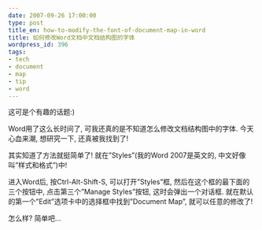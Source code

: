 ```yaml
---
date: 2007-09-26 17:00:00
type: post
title_en: how-to-modify-the-font-of-document-map-in-word
title: 如何修改Word文档中文档结构图的字体
wordpress_id: 396
tags:
- tech
- document
- map
- tip
- word
---
```


这可是个有趣的话题:)

Word用了这么长时间了, 可我还真的是不知道怎么修改文档结构图中的字体. 今天心血来潮, 想研究一下, 还真被我找到了!

其实知道了方法就挺简单了! 就在”Styles”(我的Word 2007是英文的, 中文好像叫”样式和格式”)中!

进入Word后, 按Ctrl-Alt-Shift-S, 可以打开”Styles”框, 然后在这个框的最下面的三个按钮中, 点击第三个”Manage Styles”按钮, 这时会弹出一个对话框. 就在默认的第一个”Edit”选项卡中的选择框中找到”Document Map”, 就可以任意的修改了!

怎么样? 简单吧...

